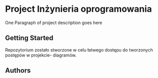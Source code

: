 # Project Inżynieria oprogramowania

One Paragraph of project description goes here


## Getting Started

Repozytorium zostało stworzone w celu łatwego dostępu do tworzonych postępów w projekcie- diagramów.

### 



## Authors

